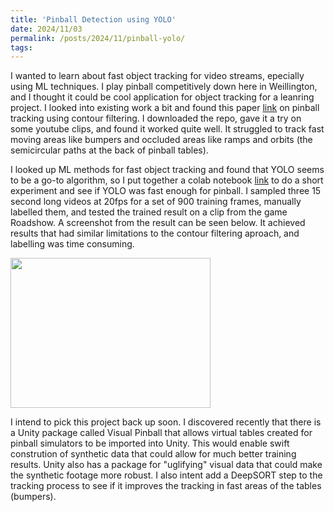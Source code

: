 ```yaml
---
title: 'Pinball Detection using YOLO'
date: 2024/11/03
permalink: /posts/2024/11/pinball-yolo/
tags:
---
```


I wanted to learn about fast object tracking for video streams, epecially using ML techniques. I play pinball competitively down here in Weillington, and I thought it could be cool application for object tracking for a leanring project. I looked into existing work a bit and found this paper [link](https://medium.com/better-programming/using-ai-to-automate-a-pinball-machine-ef5721141f03 "waaaa") on pinball tracking using contour filtering. I downloaded the repo, gave it a try on some youtube clips, and found it worked quite well. It struggled to track fast moving areas like bumpers and occluded areas like ramps and orbits (the semicircular paths at the back of pinball tables). 

I looked up ML methods for fast object tracking and found that YOLO seems to be a go-to algorithm, so I put together a colab notebook [link](https://colab.research.google.com/drive/1Kz2z_0XGtps2NwElRoyH9Jy2ym2h1Wdk?usp=sharing) to do a short experiment and see if YOLO was fast enough for pinball. I sampled three 15 second long videos at 20fps for a set of 900 training frames, manually labelled them, and tested the trained result on a clip from the game Roadshow. A screenshot from the result can be seen below. It achieved results that had similar limitations to the contour filtering aproach, and labelling was time consuming. 

<image src="../images/roadshow.jpg" width="320" height="240" controls></image> 

I intend to pick this project back up soon. I discovered recently that there is a Unity package called Visual Pinball that allows virtual tables created for pinball simulators to be imported into Unity. This would enable swift constrution of synthetic data that could allow for much better training results. Unity also has a package for "uglifying" visual data that could make the synthetic footage more robust. I also intent add a DeepSORT step to the tracking process to see if it improves the tracking in fast areas of the tables (bumpers). 


